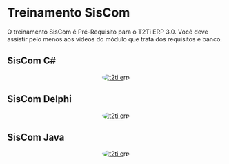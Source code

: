 # Treinamento SisCom

O treinamento SisCom é Pré-Requisito para o T2Ti ERP 3.0. Você deve assistir pelo menos aos vídeos do módulo que trata dos requisitos e banco. 

## SisCom C#

<div align="center">
  <a href="https://t2ti.com/curso/video/csharp/siscom-netcore/">
    <img src="https://t2ti.com/images/siscom-netcore/siscom-netcore-capa.jpg" alt="t2ti erp" style="max-width: 200px; border-radius: 50%;">
  </a>
</div>

## SisCom Delphi

<div align="center">
  <a href="https://t2ti.com/curso/video/delphi/siscom-fmx/">
    <img src="https://t2ti.com/images/siscom-fmx/siscom-fmx-capa.png" alt="t2ti erp" style="max-width: 200px; border-radius: 50%;">
  </a>
</div>

## SisCom Java

<div align="center">
  <a href="https://t2ti.com/curso/video/java/siscom-spring/">
    <img src="https://t2ti.com/images/siscom-spring/siscom-spring-capa.jpg" alt="t2ti erp" style="max-width: 200px; border-radius: 50%;">
  </a>
</div>
